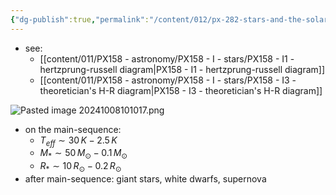 ```yaml
---
{"dg-publish":true,"permalink":"/content/012/px-282-stars-and-the-solar-system/a-introduction/px-282-a2-hertzsprung-russel-diagrams/","created":"2024-11-25T10:50:32.000+00:00","updated":"2024-11-26T09:33:13.936+00:00"}
---
```


- see:
	- [[content/011/PX158 - astronomy/PX158 - I - stars/PX158 - I1 - hertzprung-russell diagram\|PX158 - I1 - hertzprung-russell diagram]]
	- [[content/011/PX158 - astronomy/PX158 - I - stars/PX158 - I3 - theoretician's H-R diagram\|PX158 - I3 - theoretician's H-R diagram]]

![Pasted image 20241008101017.png](/img/user/pics/Pasted%20image%2020241008101017.png)
- on the main-sequence:
	- $T_{eff} \sim 30\,K-2.5\,K$
	- $M_{*} \sim 50\,M_{\odot} - 0.1\,M_{\odot}$
	- $R_{*} \sim 10\,R_{\odot}- 0.2\,R_{\odot}$
- after main-sequence: giant stars, white dwarfs, supernova
